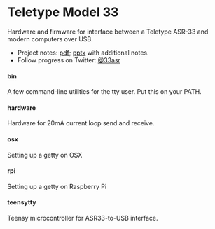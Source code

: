 # Teletype Model 33

Hardware and firmware for interface between a Teletype ASR-33 and modern computers over USB.

* Project notes: [pdf](tty-usb.pdf);  [pptx](tty-usb.pptx) with additional notes.
* Follow progress on Twitter: [@33asr](https://twitter.com/33asr)

#### bin

A few command-line utilities for the tty user.  Put this on your PATH.

#### hardware

Hardware for 20mA current loop send and receive.

#### osx

Setting up a getty on OSX

#### rpi

Setting up a getty on Raspberry Pi

#### teensytty

Teensy microcontroller for ASR33-to-USB interface.


